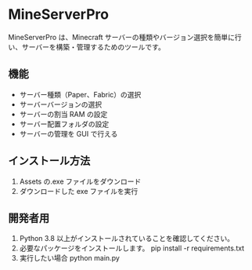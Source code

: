 # MineServerPro

MineServerPro は、Minecraft サーバーの種類やバージョン選択を簡単に行い、サーバーを構築・管理するためのツールです。

## 機能

- サーバー種類（Paper、Fabric）の選択
- サーバーバージョンの選択
- サーバーの割当 RAM の設定
- サーバー配置フォルダの設定
- サーバーの管理を GUI で行える

## インストール方法

1. Assets の.exe ファイルをダウンロード
2. ダウンロードした exe ファイルを実行

## 開発者用

1. Python 3.8 以上がインストールされていることを確認してください。
2. 必要なパッケージをインストールします。
   pip install -r requirements.txt
3. 実行したい場合
   python main.py
